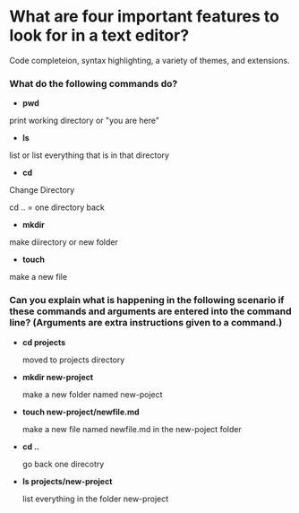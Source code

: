 # What are four important features to look for in a text editor?

Code completeion, syntax highlighting, a variety of themes, and extensions. 

### What do the following commands do?
- **pwd**

print working directory or "you are here"

- **ls**
  
list or list everything that is in that directory

- **cd**
  
Change Directory

cd .. = one directory back

- **mkdir**

make diirectory or new folder
  
- **touch**

make a new file
  
### Can you explain what is happening in the following scenario if these commands and arguments are entered into the command line? (Arguments are extra instructions given to a command.)
- **cd projects**

  moved to projects directory
  
- **mkdir new-project**

  make a new folder named new-poject
  
- **touch new-project/newfile.md**

  make a new file named newfile.md in the new-poject folder

- **cd ..**

  go back one direcotry
  
- **ls projects/new-project**

  list everything in the folder new-project